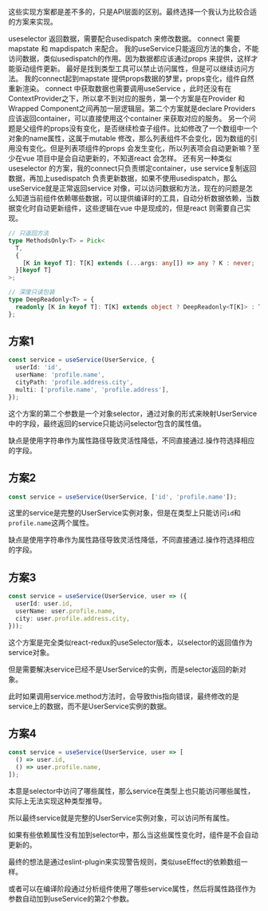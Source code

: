 这些实现方案都是差不多的，只是API层面的区别。最终选择一个我认为比较合适的方案来实现。

useselector 返回数据，需要配合usedispatch 来修改数据。
connect 需要 mapstate 和 mapdispatch 来配合。
我的useService只能返回方法的集合，不能访问数据，类似usedispatch的作用。因为数据都应该通过props 来提供，这样才能驱动组件更新。
最好是找到类型工具可以禁止访问属性，但是可以继续访问方法。
我的connect起到mapstate 提供props数据的梦里，props变化，组件自然重新渲染。
connect 中获取数据也需要调用useService ，此时还没有在ContextProvider之下，所以拿不到对应的服务，第一个方案是在Provider 和 Wrapped Component之间再加一层逻辑层。第二个方案就是declare Providers 应该返回container，可以直接使用这个container 来获取对应的服务。
另一个问题是父组件的props没有变化，是否继续检查子组件。比如修改了一个数组中一个对象的name属性，这属于mutable 修改，那么列表组件不会变化，因为数组的引用没有变化。但是列表项组件的props 会发生变化，所以列表项会自动更新嘛？至少在vue 项目中是会自动更新的，不知道react 会怎样。
还有另一种类似useselector 的方案，我的connect只负责绑定container，use service复制返回数据，再加上usedispatch 负责更新数据，如果不使用usedispatch，那么useService就是正常返回service 对像，可以访问数据和方法，现在的问题是怎么知道当前组件依赖哪些数据，可以提供编译时的工具，自动分析数据依赖，当数据变化时自动更新组件，这些逻辑在vue 中是现成的，但是react 则需要自己实现。

```ts
// 只返回方法
type MethodsOnly<T> = Pick<
  T,
  {
    [K in keyof T]: T[K] extends (...args: any[]) => any ? K : never;
  }[keyof T]
>;

// 深度只读包装
type DeepReadonly<T> = {
  readonly [K in keyof T]: T[K] extends object ? DeepReadonly<T[K]> : T[K];
};
```

## 方案1

```ts
const service = useService(UserService, {
  userId: 'id',
  userName: 'profile.name',
  cityPath: 'profile.address.city',
  multi: ['profile.name', 'profile.address'],
});
```

这个方案的第二个参数是一个对象selector，通过对象的形式来映射UserService中的字段，最终返回的service只能访问selector包含的属性值。

缺点是使用字符串作为属性路径导致灵活性降低，不同直接通过.操作符选择相应的字段。

## 方案2

```ts
const service = useService(UserService, ['id', 'profile.name']);
```

这里的service是完整的UserService实例对象，但是在类型上只能访问`id`和`profile.name`这两个属性。

缺点是使用字符串作为属性路径导致灵活性降低，不同直接通过.操作符选择相应的字段。

## 方案3

```ts
const service = useService(UserService, user => ({
  userId: user.id,
  userName: user.profile.name,
  city: user.profile.address.city,
}));
```

这个方案是完全类似react-redux的useSelector版本，以selector的返回值作为service对象。

但是需要解决service已经不是UserService的实例，而是selector返回的新对象。

此时如果调用service.method方法时，会导致this指向错误，最终修改的是service上的数据，而不是UserService实例的数据。

## 方案4

```ts
const service = useService(UserService, user => [
  () => user.id,
  () => user.profile.name,
]);
```

本意是selector中访问了哪些属性，那么service在类型上也只能访问哪些属性，实际上无法实现这种类型推导。

所以最终service就是完整的UserService实例对象，可以访问所有属性。

如果有些依赖属性没有加到selector中，那么当这些属性变化时，组件是不会自动更新的。

最终的想法是通过eslint-plugin来实现警告规则，类似useEffect的依赖数组一样。

或者可以在编译阶段通过分析组件使用了哪些service属性，然后将属性路径作为参数自动加到useService的第2个参数。
